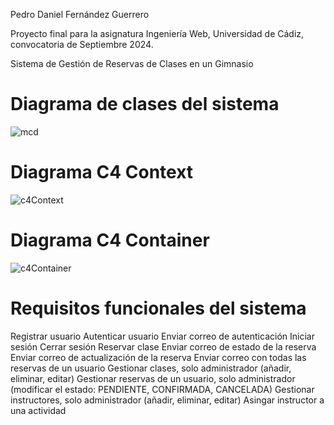 Pedro Daniel Fernández Guerrero

Proyecto final para la asignatura Ingeniería Web, Universidad de Cádiz, convocatoria de Septiembre 2024.

Sistema de Gestión de Reservas de Clases en un Gimnasio

# Diagrama de clases del sistema
![mcd](https://github.com/user-attachments/assets/027ff4d2-80dd-4214-92f1-544757fe21bc)

# Diagrama C4 Context
![c4Context](https://github.com/user-attachments/assets/d19cd42e-9d7c-4896-8d61-d38a5400e102)

# Diagrama C4 Container 
![c4Container](https://github.com/user-attachments/assets/837b815f-6d2b-4e9f-98df-b0f1601513ea)
# Requisitos funcionales del sistema
Registrar usuario
Autenticar usuario
Enviar correo de autenticación
Iniciar sesión
Cerrar sesión
Reservar clase
Enviar correo de estado de la reserva
Enviar correo de actualización de la reserva
Enviar correo con todas las reservas de un usuario
Gestionar clases, solo administrador (añadir, eliminar, editar)
Gestionar reservas de un usuario, solo administrador (modificar el estado: PENDIENTE, CONFIRMADA, CANCELADA)
Gestionar instructores, solo administrador (añadir, eliminar, editar)
Asingar instructor a una actividad
